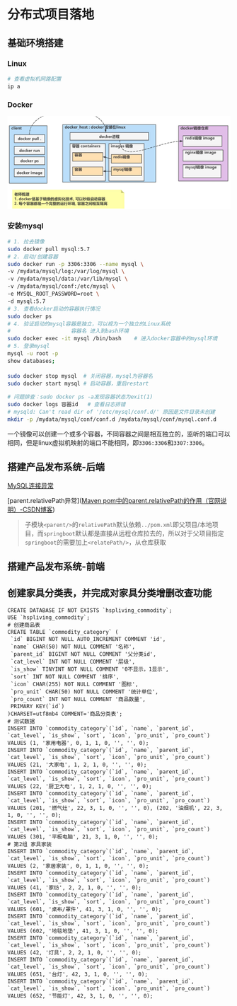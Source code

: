 # 分布式项目落地

## 基础环境搭建

### Linux

```bash
# 查看虚拟机网路配置
ip a
```

### Docker

![image-20240814221131960](imgs/docker.png)

### 安装mysql

```bash
# 1. 拉去镜像
sudo docker pull mysql:5.7
# 2. 启动/创建容器
sudo docker run -p 3306:3306 --name mysql \
-v /mydata/mysql/log:/var/log/mysql \
-v /mydata/mysql/data:/var/lib/mysql \
-v /mydata/mysql/conf:/etc/mysql \
-e MYSQL_ROOT_PASSWORD=root \
-d mysql:5.7
# 3. 查看docker启动的容器执行情况
sudo docker ps
# 4. 验证启动的mysql容器是独立，可以视为一个独立的Linux系统
# 					容器名 进入到bash环境
sudo docker exec -it mysql /bin/bash	# 进入docker容器中的mysql环境
# 5. 登录mysql
mysql -u root -p
show databases;

sudo docker stop mysql	# 关闭容器，mysql为容器名
sudo docker start mysql	# 启动容器，重启restart
```

```bash
# 问题排查：sudo docker ps -a发现容器状态为exit(1)
sudo docker logs 容器id	# 查看日志排错
# mysqld: Can't read dir of '/etc/mysql/conf.d/' 原因是文件目录未创建
mkdir -p /mydata/mysql/conf/conf.d /mydata/mysql/conf/mysql.conf.d
```

一个镜像可以创建一个或多个容器，不同容器之间是相互独立的，监听的端口可以相同，但是linux虚拟机映射的端口不能相同，即`3306:3306`和`3307:3306`。

## 搭建产品发布系统-后端

[MySQL连接异常](https://blog.csdn.net/yunyala/article/details/132675032)

[parent.relativePath异常]([Maven pom中的parent.relativePath的作用（官网说明）-CSDN博客](https://blog.csdn.net/ipanyuhui/article/details/121531740))

> 子模块`<parent/>`的`relativePath`默认依赖`../pom.xml`即父项目/本地项目，而`springboot`默认都是直接从远程仓库拉去的，所以对于父项目指定`springboot`的需要加上`<relatePath/>`，从仓库获取

## 搭建产品发布系统-前端

## 创建家具分类表，并完成对家具分类增删改查功能

```mysql
CREATE DATABASE IF NOT EXISTS `hspliving_commodity`;
USE `hspliving_commodity`;
# 创建商品表
CREATE TABLE `commodity_category` (
 `id` BIGINT NOT NULL AUTO_INCREMENT COMMENT 'id',
 `name` CHAR(50) NOT NULL COMMENT '名称',
 `parent_id` BIGINT NOT NULL COMMENT '父分类id',
 `cat_level` INT NOT NULL COMMENT '层级',
 `is_show` TINYINT NOT NULL COMMENT '0不显示，1显示',
 `sort` INT NOT NULL COMMENT '排序',
 `icon` CHAR(255) NOT NULL COMMENT '图标',
 `pro_unit` CHAR(50) NOT NULL COMMENT '统计单位',
 `pro_count` INT NOT NULL COMMENT '商品数量',
 PRIMARY KEY(`id`)
)CHARSET=utf8mb4 COMMENT='商品分类表';
# 测试数据
INSERT INTO `commodity_category`(`id`, `name`, `parent_id`, `cat_level`, `is_show`, `sort`, `icon`, `pro_unit`, `pro_count`) 
VALUES (1, '家用电器', 0, 1, 1, 0, '', '', 0);
INSERT INTO `commodity_category`(`id`, `name`, `parent_id`, `cat_level`, `is_show`, `sort`, `icon`, `pro_unit`, `pro_count`) 
VALUES (21, '大家电', 1, 2, 1, 0, '', '', 0);
INSERT INTO `commodity_category`(`id`, `name`, `parent_id`, `cat_level`, `is_show`, `sort`, `icon`, `pro_unit`, `pro_count`) 
VALUES (22, '厨卫大电', 1, 2, 1, 0, '', '', 0);
INSERT INTO `commodity_category`(`id`, `name`, `parent_id`, `cat_level`, `is_show`, `sort`, `icon`, `pro_unit`, `pro_count`) 
VALUES (201, '燃气灶', 22, 3, 1, 0, '', '', 0), (202, '油烟机', 22, 3, 1, 0, '', '', 0);
INSERT INTO `commodity_category`(`id`, `name`, `parent_id`, `cat_level`, `is_show`, `sort`, `icon`, `pro_unit`, `pro_count`) 
VALUES (301, '平板电脑', 21, 3, 1, 0, '', '', 0);
# 第2组 家具家装
INSERT INTO `commodity_category`(`id`, `name`, `parent_id`, `cat_level`, `is_show`, `sort`, `icon`, `pro_unit`, `pro_count`) 
VALUES (2, '家居家装', 0, 1, 1, 0, '', '', 0);
INSERT INTO `commodity_category`(`id`, `name`, `parent_id`, `cat_level`, `is_show`, `sort`, `icon`, `pro_unit`, `pro_count`) 
VALUES (41, '家纺', 2, 2, 1, 0, '', '', 0);
INSERT INTO `commodity_category`(`id`, `name`, `parent_id`, `cat_level`, `is_show`, `sort`, `icon`, `pro_unit`, `pro_count`) 
VALUES (601, '桌布/罩件', 41, 3, 1, 0, '', '', 0);
INSERT INTO `commodity_category`(`id`, `name`, `parent_id`, `cat_level`, `is_show`, `sort`, `icon`, `pro_unit`, `pro_count`) 
VALUES (602, '地毯地垫', 41, 3, 1, 0, '', '', 0);
INSERT INTO `commodity_category`(`id`, `name`, `parent_id`, `cat_level`, `is_show`, `sort`, `icon`, `pro_unit`, `pro_count`) 
VALUES (42, '灯具', 2, 2, 1, 0, '', '', 0);
INSERT INTO `commodity_category`(`id`, `name`, `parent_id`, `cat_level`, `is_show`, `sort`, `icon`, `pro_unit`, `pro_count`) 
VALUES (651, '台灯', 42, 3, 1, 0, '', '', 0);
INSERT INTO `commodity_category`(`id`, `name`, `parent_id`, `cat_level`, `is_show`, `sort`, `icon`, `pro_unit`, `pro_count`) 
VALUES (652, '节能灯', 42, 3, 1, 0, '', '', 0);
```

